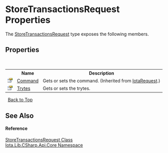 # StoreTransactionsRequest Properties
 

The <a href="T_Iota_Lib_CSharp_Api_Core_StoreTransactionsRequest">StoreTransactionsRequest</a> type exposes the following members.


## Properties
&nbsp;<table><tr><th></th><th>Name</th><th>Description</th></tr><tr><td>![Public property](media/pubproperty.gif "Public property")</td><td><a href="P_Iota_Lib_CSharp_Api_Core_IotaRequest_Command">Command</a></td><td>
Gets or sets the command.
 (Inherited from <a href="T_Iota_Lib_CSharp_Api_Core_IotaRequest">IotaRequest</a>.)</td></tr><tr><td>![Public property](media/pubproperty.gif "Public property")</td><td><a href="P_Iota_Lib_CSharp_Api_Core_StoreTransactionsRequest_Trytes">Trytes</a></td><td>
Gets or sets the trytes.</td></tr></table>&nbsp;
<a href="#storetransactionsrequest-properties">Back to Top</a>

## See Also


#### Reference
<a href="T_Iota_Lib_CSharp_Api_Core_StoreTransactionsRequest">StoreTransactionsRequest Class</a><br /><a href="N_Iota_Lib_CSharp_Api_Core">Iota.Lib.CSharp.Api.Core Namespace</a><br />